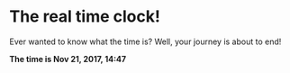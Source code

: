 # The real time clock!

Ever wanted to know what the time is? Well, your journey is about to end!

**The time is Nov 21, 2017, 14:47**